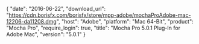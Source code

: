 {
   "date": "2016-06-22",
   "download_url": "https://cdn.borisfx.com/borisfx/store/mpp-adobe/mochaProAdobe-mac-12206-da11208.dmg",
   "host": "Adobe",
   "platform": "Mac 64-Bit",
   "product": "Mocha Pro",
   "require_login": true,
   "title": "Mocha Pro 5.0.1 Plug-In for Adobe Mac",
   "version": "5.0.1"
}

